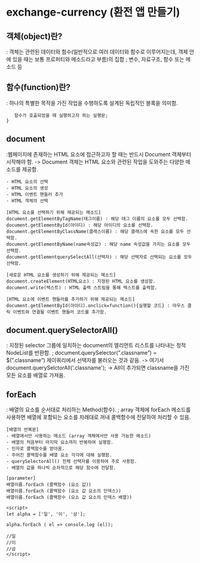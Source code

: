# exchange-currency (환전 앱 만들기)

## 객체(object)란?
: 객체는 관련된 데이터와 함수(일반적으로 여러 데이터와 함수로 이루어지는데, 객체 안에 있을 때는 보통 프로퍼티와 메소드라고 부름)의 집합
; 변수, 자료구조, 함수 또는 메소드 등

## 함수(function)란?
: 하나의 특별한 목적을 가진 작업을 수행하도록 설계된 독립적인 블록을 의미함.
```function 함수이름(매개변수1, 매개변수2,...) {
   함수가 호출되었을 때 실행하고자 하는 실행문;
}
```
## document
:웹페이지에 존재하는 HTML 요소에 접근하고자 할 때는 반드시 Document 객체부터 시작해야 함.
-> Document 객체는 HTML 요소와 관련된 작업을 도와주는 다양한 메소드를 제공함.
```
- HTML 요소의 선택
- HTML 요소의 생성
- HTML 이벤트 핸들러 추가
- HTML 객체의 선택

[HTML 요소를 선택하기 위해 제공되는 메소드]
document.getElementByTagName(태그이름) : 해당 태그 이름의 요소를 모두 선택함.
document.getElementById(아이디) : 해당 아이디의 요소를 선택함.
document.getElementByClassName(클래스이름) : 해당 클래스에 속한 요소를 모두 선택함.
document.getElementByName(name속성값) : 해당 name 속성값을 가지는 요소를 모두 선택함.
document.getElementquerySelectAll(선택자) : 해당 선택자로 선택되는 요소를 모두 선택함.

[새로운 HTML 요소를 생성하기 위해 제공되는 메소드]
document.createElement(HTML요소) : 지정된 HTML 요소를 생성함.
document.write(텍스트) : HTML 출력 스트림을 통해 텍스트를 출력함.

[HTML 요소에 이벤트 핸들러를 추가하기 위해 제공되는 메소드]
document.getElementById(아이디).onclick=function(){실행할 코드} : 마우스 클릭 이벤트와 연결될 이벤트 핸들러 코드를 추가함.
```
## document.querySelectorAll()
: 지정된 selector 그룹에 일치하는 document의 엘리먼트 리스트를 나타내는 정적 NodeList를 반환함.
; document.querySelector(”.classname”) = $(”.classname”) 제이쿼리에서 선택자를 불러오는 것과 같음.
-> 여기서 document.querySelctorAll('.classname');
-> All이 추가되면 classname을 가진 모든 요소를 배열로 가져옴.

## forEach
: 배열의 요소를 순서대로 처리하는 Method(함수).
; array 객체에 forEach 메소드를 사용하면 배열에 포함되는 요소를 차례대로 꺼내 콜백함수에 전달하여 처리할 수 있음.
```
[배열의 반복문]
- 배열에서만 사용하는 메소드 (array 객체에서만 사용 가능한 메소드)
- 배열의 처음부터 마지막 요소까지 반복하여 실행함.
- 인자로 콜백함수를 받아옴.
- 주어진 콜백함수를 배열 요소 각각에 대해 실행함.
- querySelectorAll() 전체 선택자를 이용하여 주로 사용함.
- 배열의 값을 하나씩 순차적으로 해당 함수에 전달함.

[parameter]
배열이름.forEach (콜백함수 (요소 값))
배열이름.forEach (콜백함수 (요소 값 요소의 인덱스))
배열이름.forEach (콜백함수 (요소 값 요소의 인덱스 배열))

<script>
let alpha = ['일', '이', '삼'];

alpha.forEach ( el => console.log (el));

//일
//이
//삼
</script>

```